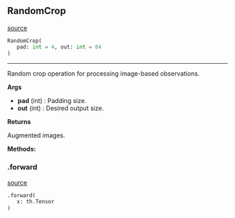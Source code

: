 #


## RandomCrop
[source](https://github.com/RLE-Foundation/rllte/blob/main/rllte/xplore/augmentation/random_crop.py/#L32)
```python 
RandomCrop(
   pad: int = 4, out: int = 84
)
```


---
Random crop operation for processing image-based observations.


**Args**

* **pad** (int) : Padding size.
* **out** (int) : Desired output size.


**Returns**

Augmented images.


**Methods:**


### .forward
[source](https://github.com/RLE-Foundation/rllte/blob/main/rllte/xplore/augmentation/random_crop.py/#L48)
```python
.forward(
   x: th.Tensor
)
```

